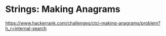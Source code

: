 # Strings: Making Anagrams

https://www.hackerrank.com/challenges/ctci-making-anagrams/problem?h_r=internal-search
